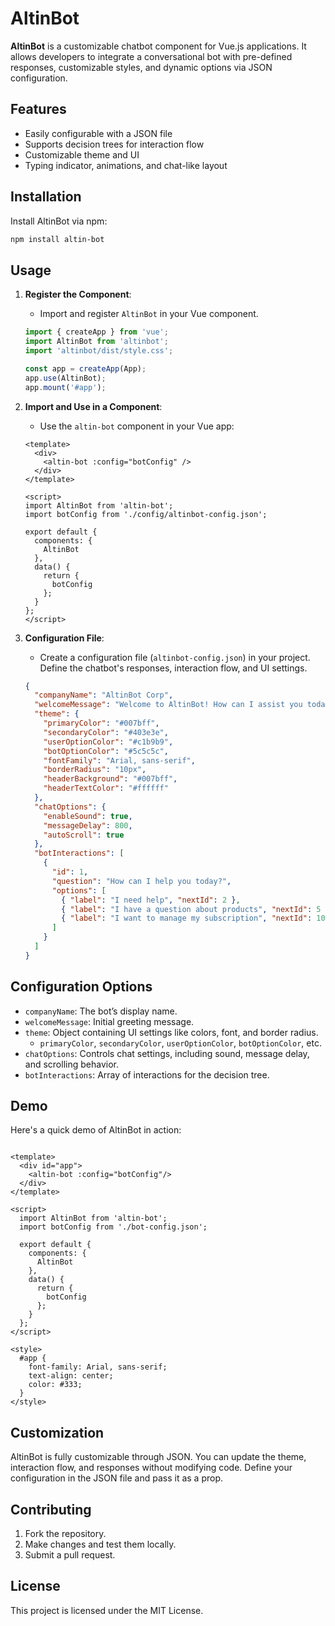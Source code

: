 # AltinBot

**AltinBot** is a customizable chatbot component for Vue.js applications. It allows developers to integrate a
conversational bot with pre-defined responses, customizable styles, and dynamic options via JSON configuration.

## Features

- Easily configurable with a JSON file
- Supports decision trees for interaction flow
- Customizable theme and UI
- Typing indicator, animations, and chat-like layout

## Installation

Install AltinBot via npm:

```bash
npm install altin-bot
```

## Usage

1. **Register the Component**:
    - Import and register `AltinBot` in your Vue component.

   ```javascript
   import { createApp } from 'vue';
   import AltinBot from 'altinbot';
   import 'altinbot/dist/style.css';

   const app = createApp(App);
   app.use(AltinBot);
   app.mount('#app');
   ```

2. **Import and Use in a Component**:
    - Use the `altin-bot` component in your Vue app:

   ```vue
   <template>
     <div>
       <altin-bot :config="botConfig" />
     </div>
   </template>

   <script>
   import AltinBot from 'altin-bot';
   import botConfig from './config/altinbot-config.json';

   export default {
     components: {
       AltinBot
     },
     data() {
       return {
         botConfig
       };
     }
   };
   </script>
   ```

3. **Configuration File**:
    - Create a configuration file (`altinbot-config.json`) in your project. Define the chatbot's responses, interaction
      flow, and UI settings.

   ```json
   {
     "companyName": "AltinBot Corp",
     "welcomeMessage": "Welcome to AltinBot! How can I assist you today?",
     "theme": {
       "primaryColor": "#007bff",
       "secondaryColor": "#403e3e",
       "userOptionColor": "#c1b9b9",
       "botOptionColor": "#5c5c5c",
       "fontFamily": "Arial, sans-serif",
       "borderRadius": "10px",
       "headerBackground": "#007bff",
       "headerTextColor": "#ffffff"
     },
     "chatOptions": {
       "enableSound": true,
       "messageDelay": 800,
       "autoScroll": true
     },
     "botInteractions": [
       {
         "id": 1,
         "question": "How can I help you today?",
         "options": [
           { "label": "I need help", "nextId": 2 },
           { "label": "I have a question about products", "nextId": 5 },
           { "label": "I want to manage my subscription", "nextId": 10 }
         ]
       }
     ]
   }
   ```

## Configuration Options

- `companyName`: The bot’s display name.
- `welcomeMessage`: Initial greeting message.
- `theme`: Object containing UI settings like colors, font, and border radius.
    - `primaryColor`, `secondaryColor`, `userOptionColor`, `botOptionColor`, etc.
- `chatOptions`: Controls chat settings, including sound, message delay, and scrolling behavior.
- `botInteractions`: Array of interactions for the decision tree.

## Demo

Here's a quick demo of AltinBot in action:

```vue

<template>
  <div id="app">
    <altin-bot :config="botConfig"/>
  </div>
</template>

<script>
  import AltinBot from 'altin-bot';
  import botConfig from './bot-config.json';

  export default {
    components: {
      AltinBot
    },
    data() {
      return {
        botConfig
      };
    }
  };
</script>

<style>
  #app {
    font-family: Arial, sans-serif;
    text-align: center;
    color: #333;
  }
</style>
```

## Customization

AltinBot is fully customizable through JSON. You can update the theme, interaction flow, and responses without modifying
code. Define your configuration in the JSON file and pass it as a prop.

## Contributing

1. Fork the repository.
2. Make changes and test them locally.
3. Submit a pull request.

## License

This project is licensed under the MIT License.
